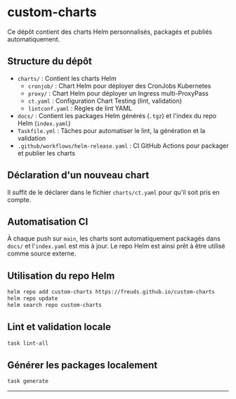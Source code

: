 # custom-charts

Ce dépôt contient des charts Helm personnalisés, packagés et publiés automatiquement.

## Structure du dépôt

- `charts/` : Contient les charts Helm
  - `cronjob/` : Chart Helm pour déployer des CronJobs Kubernetes
  - `proxy/` : Chart Helm pour déployer un Ingress multi-ProxyPass
  - `ct.yaml` : Configuration Chart Testing (lint, validation)
  - `lintconf.yaml` : Règles de lint YAML
- `docs/` : Contient les packages Helm générés (`.tgz`) et l'index du repo Helm (`index.yaml`)
- `Taskfile.yml` : Tâches pour automatiser le lint, la génération et la validation
- `.github/workflows/helm-release.yaml` : CI GitHub Actions pour packager et publier les charts

## Déclaration d'un nouveau chart

Il suffit de le déclarer dans le fichier `charts/ct.yaml` pour qu'il soit pris en compte.

## Automatisation CI

À chaque push sur `main`, les charts sont automatiquement packagés dans `docs/` et l'`index.yaml` est mis à jour. Le repo Helm est ainsi prêt à être utilisé comme source externe.

## Utilisation du repo Helm

```sh
helm repo add custom-charts https://freuds.github.io/custom-charts
helm repo update
helm search repo custom-charts
```

## Lint et validation locale

```sh
task lint-all
```

## Générer les packages localement

```sh
task generate
```

---
